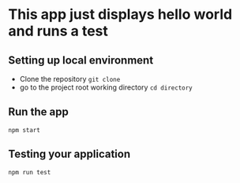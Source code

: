 # This app just displays hello world and runs a test

## Setting up local environment
- Clone the repository
```git clone```
- go to the project root working directory
``` cd directory ```

## Run the app
```npm start```

## Testing your application
```npm run test```
